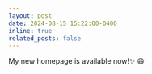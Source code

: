```yaml
---
layout: post
date: 2024-08-15 15:22:00-0400
inline: true
related_posts: false
---
```


My new homepage is available now!:sparkles: :smile:

